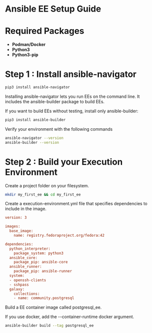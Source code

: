# Ansible EE Setup Guide

# Required Packages
- **Podman/Docker**
- **Python3**
- **Python3-pip**


# Step 1 : Install ansible-navigator
```bash
pip3 install ansible-navigator
```
Installing ansible-navigator lets you run EEs on the command line. It includes the ansible-builder package to build EEs.

If you want to build EEs without testing, install only ansible-builder:

```bash
pip3 install ansible-builder
```

Verify your environment with the following commands
```bash
ansible-navigator --version
ansible-builder --version
```
# Step 2 : Build your Execution Environment

Create a project folder on your filesystem.
```bash
mkdir my_first_ee && cd my_first_ee
```
Create a execution-environment.yml file that specifies dependencies to include in the image.

```ini
version: 3

images:
  base_image:
    name: registry.fedoraproject.org/fedora:42

dependencies:
  python_interpreter:
    package_system: python3
  ansible_core:
    package_pip: ansible-core
  ansible_runner:
    package_pip: ansible-runner
  system:
  - openssh-clients
  - sshpass
  galaxy:
    collections:
    - name: community.postgresql
```

Build a EE container image called postgresql_ee.

If you use docker, add the --container-runtime docker argument.
```bash
ansible-builder build --tag postgresql_ee
```

